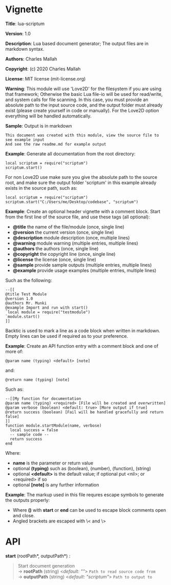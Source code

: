 # Vignette

**Title**:
lua-scriptum

**Version**:
1.0

**Description**:
Lua based document generator;
The output files are in markdown syntax.


**Authors**:
Charles Mallah

**Copyright**:
(c) 2020 Charles Mallah

**License**:
MIT license (mit-license.org)

**Warning**:
This module will use 'Love2D' for the filesystem if you are using that framework;
Otherwise the basic Lua file-io will be used for read/write, and system calls for file scanning.
In this case, you must provide an absolute path to the input source code, and the output
folder must already exist (please create yourself in code or manually). For the Love2D option
everything will be handled automatically.


**Sample**:
Output is in markdown

    This document was created with this module, view the source file to see example input
    And see the raw readme.md for example output


**Example**:
Generate all documentation from the root directory:

    local scriptum = require("scriptum")
    scriptum.start()

For non Love2D use make sure you give the absolute path to the source root, and make
sure the output folder 'scriptum' in this example already exists in the source path, such as:

    local scriptum = require("scriptum")
    scriptum.start("C:/Users/me/Desktop/codebase", "scriptum")


**Example**:
Create an optional header vignette with a comment block.
Start from the first line of the source file, and use these tags (all optional):

- **@title** the name of the file/module (once, single line)
- **@version** the current version (once, single line)
- **@description** module description (once, multiple lines)
- **@warning** module warning (multiple entries, multiple lines)
- **@authors** the authors (once, single line)
- **@copyright** the copyright line (once, single line)
- **@license** the license (once, single line)
- **@sample** provide sample outputs (multiple entries, multiple lines)
- **@example** provide usage examples (multiple entries, multiple lines)

Such as the following:

    --[[
    @title Test Module
    @version 1.0
    @authors Mr. Munki
    @example Import and run with start()
    `local module = require("testmodule")
    `module.start()
    ]]

Backtic is used to mark a line as a code block when written in markdown.
Empty lines can be used if required as to your preference.


**Example**:
Create an API function entry with a comment block and one of more of:

    @param name (typing) <default> [note]

and:

    @return name (typing) [note]

Such as:

    --[[My function for documentation
    @param name (typing) <required> [File will be created and overwritten]
    @param verbose (boolean) <default: true> [More output if true]
    @return success (boolean) [Fail will be handled gracefully and return false]
    ]]
    function module.startModule(name, verbose)
      local success = false
      -- sample code --
      return success
    end

Where:

- **name** is the parameter or return value
- optional **(typing)** such as (boolean), (number), (function), (string)
- optional **\<default\>** is the default value; if optional put \<nil\>; or \<required\> if so
- optional **[note]** is any further information


**Example**:
The markup used in this file requres escape symbols to generate the outputs properly:
- Where **()** with **start** or **end** can be used to escape block comments open and close.
- Angled brackets are escaped with \\< and \\>


# API

**start** (rootPath\*, outputPath\*) :   

> Start document generation  
> &rarr; **rootPath** (string) <*default: ""*> `Path to read source code from`  
> &rarr; **outputPath** (string) <*default: "scriptum"*> `Path to output to`  
